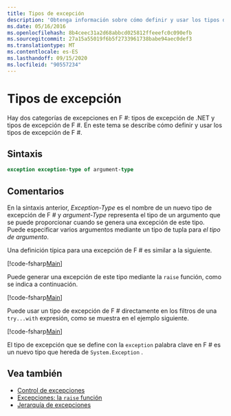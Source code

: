 ```yaml
---
title: Tipos de excepción
description: 'Obtenga información sobre cómo definir y usar los tipos de excepción de F #.'
ms.date: 05/16/2016
ms.openlocfilehash: 8b4ceec31a2d68abbcd025812ffeeefc0c090efb
ms.sourcegitcommit: 27a15a55019f6b5f2733961738babe94aec0def3
ms.translationtype: MT
ms.contentlocale: es-ES
ms.lasthandoff: 09/15/2020
ms.locfileid: "90557234"
---
```

# <a name="exception-types"></a>Tipos de excepción

Hay dos categorías de excepciones en F #: tipos de excepción de .NET y tipos de excepción de F #. En este tema se describe cómo definir y usar los tipos de excepción de F #.

## <a name="syntax"></a>Sintaxis

```fsharp
exception exception-type of argument-type
```

## <a name="remarks"></a>Comentarios

En la sintaxis anterior, *Exception-Type* es el nombre de un nuevo tipo de excepción de F # y *argument-Type* representa el tipo de un argumento que se puede proporcionar cuando se genera una excepción de este tipo. Puede especificar varios argumentos mediante un tipo de tupla para *el tipo de argumento*.

Una definición típica para una excepción de F # es similar a la siguiente.

[!code-fsharp[Main](~/samples/snippets/fsharp/lang-ref-2/snippet5501.fs)]

Puede generar una excepción de este tipo mediante la `raise` función, como se indica a continuación.

[!code-fsharp[Main](~/samples/snippets/fsharp/lang-ref-2/snippet5502.fs)]

Puede usar un tipo de excepción de F # directamente en los filtros de una `try...with` expresión, como se muestra en el ejemplo siguiente.

[!code-fsharp[Main](~/samples/snippets/fsharp/lang-ref-2/snippet5503.fs)]

El tipo de excepción que se define con la `exception` palabra clave en F # es un nuevo tipo que hereda de `System.Exception` .

## <a name="see-also"></a>Vea también

- [Control de excepciones](index.md)
- [Excepciones: la `raise` función](the-raise-function.md)
- [Jerarquía de excepciones](../../../standard/exceptions/index.md)
